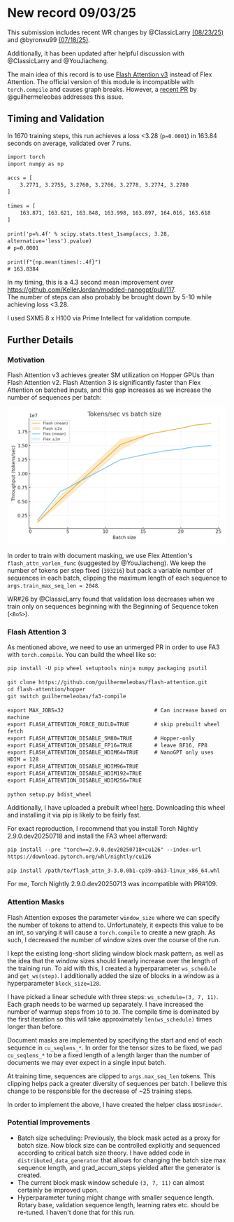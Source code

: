 # New record 09/03/25

This submission includes recent WR changes by 
@ClassicLarry [(08/23/25)](https://github.com/ClassicLarry/modded-nanogpt/tree/master/records/082325_SparseAttnGate) 
and @byronxu99 [(07/18/25)](https://github.com/KellerJordan/modded-nanogpt/pull/109). 

Additionally, it has been updated after helpful discussion with @ClassicLarry and @YouJiacheng. 

The main idea of this record is to use [Flash Attention v3](https://github.com/Dao-AILab/flash-attention) instead of Flex Attention. 
The official version of this module is incompatible with `torch.compile` and causes graph breaks. 
However, a [recent PR](https://github.com/Dao-AILab/flash-attention/pull/1769) by 
@guilhermeleobas addresses this issue.


## Timing and Validation

In 1670 training steps, this run achieves a loss <3.28 (`p=0.0001`) in 163.84 seconds on average, validated over 7 runs.

```
import torch
import numpy as np

accs = [
    3.2771, 3.2755, 3.2760, 3.2766, 3.2778, 3.2774, 3.2780
]

times = [
    163.871, 163.621, 163.848, 163.998, 163.897, 164.016, 163.618
]

print('p=%.4f' % scipy.stats.ttest_1samp(accs, 3.28, alternative='less').pvalue)
# p=0.0001

print(f"{np.mean(times):.4f}")
# 163.8384
```

In my timing, this is a 4.3 second mean improvement over https://github.com/KellerJordan/modded-nanogpt/pull/117.  
The number of steps can also probably be brought down by 5-10 while achieving loss <3.28.

I used SXM5 8 x H100 via Prime Intellect for validation compute. 

## Further Details

### Motivation

Flash Attention v3 achieves greater SM utilization on Hopper GPUs than Flash Attention v2. 
Flash Attention 3 is significantly faster than Flex Attention on batched inputs, and this gap increases as we increase the number of sequences per batch:

<img src="./media/attn_speed_vs_batch_s1024_ws384.png" alt="Flash vs Flex Attention varying #sequences/batch" width="500"/>

In order to train with document masking, we use Flex Attention's `flash_attn_varlen_func` (suggested by @YouJiacheng).
We keep the number of tokens per step fixed (`393216`) but pack a variable number of sequences in each batch,
clipping the maximum length of each sequence to `args.train_max_seq_len = 2048`. 

WR#26 by @ClassicLarry found that validation loss decreases when we train only on sequences beginning with the Beginning of Sequence token (`<BoS>`). 


### Flash Attention 3


As mentioned above, we need to use an unmerged PR in order to use FA3 with `torch.compile`. 
You can build the wheel like so:

```
pip install -U pip wheel setuptools ninja numpy packaging psutil

git clone https://github.com/guilhermeleobas/flash-attention.git
cd flash-attention/hopper
git switch guilhermeleobas/fa3-compile

export MAX_JOBS=32                             # Can increase based on machine
export FLASH_ATTENTION_FORCE_BUILD=TRUE        # skip prebuilt wheel fetch
export FLASH_ATTENTION_DISABLE_SM80=TRUE       # Hopper-only
export FLASH_ATTENTION_DISABLE_FP16=TRUE       # leave BF16, FP8
export FLASH_ATTENTION_DISABLE_HDIM64=TRUE     # NanoGPT only uses HDIM = 128
export FLASH_ATTENTION_DISABLE_HDIM96=TRUE
export FLASH_ATTENTION_DISABLE_HDIM192=TRUE
export FLASH_ATTENTION_DISABLE_HDIM256=TRUE

python setup.py bdist_wheel
```

Additionally, I have uploaded a prebuilt wheel [here](https://github.com/varunneal/flash-attention/releases/tag/v3.0.0b1-alpha).
Downloading this wheel and installing it via pip is likely to be fairly fast. 

For exact reproduction, I recommend that you install Torch Nightly 2.9.0.dev20250718 and
install the FA3 wheel afterward:

```
pip install --pre "torch==2.9.0.dev20250718+cu126" --index-url https://download.pytorch.org/whl/nightly/cu126

pip install /path/to/flash_attn_3-3.0.0b1-cp39-abi3-linux_x86_64.whl
```

For me, Torch Nightly 2.9.0.dev20250713 was incompatible with PR#109.

### Attention Masks

Flash Attention exposes the parameter `window_size` where we can specify the number of tokens to attend to.
Unfortunately, it expects this value to be an int, so varying it will cause a `torch.compile` to 
create a new graph. As such, I decreased the number of window sizes over the course of the run. 

I kept the existing long-short sliding window block mask pattern, as well as the idea
that the window sizes should linearly increase over the length of the training run.
To aid with this, I created a hyperparameter `ws_schedule` and `get_ws(step)`.
I additionally added the size of blocks in a window as a hyperparameter `block_size=128`. 

I have picked a linear schedule with three steps: `ws_schedule=(3, 7, 11)`. 
Each graph needs to be warmed up separately. I have increased the number 
of warmup steps from `10` to `30`. The compile time is dominated by the first iteration
so this will take approximately `len(ws_schedule)` times longer than before.


Document masks are implemented by specifying the start and end of each sequence in `cu_seqlens_*`. 
In order for the tensor sizes to be fixed, we pad `cu_seqlens_*` to be a fixed length of a length larger
than the number of documents we may ever expect in a single input batch.

At training time, sequences are clipped to `args.max_seq_len` tokens. 
This clipping helps pack a greater diversity of sequences per batch. 
I believe this change to be responsible for the decrease of ~25 training steps. 

In order to implement the above, I have created the helper class `BOSFinder`. 

### Potential Improvements

- Batch size scheduling: Previously, the block mask acted as a proxy for batch size.
Now block size can be controlled explicitly and sequenced according to critical batch size theory. 
I have added code in `distributed_data_generator` that allows for changing the 
batch size max sequence length, and grad_accum_steps yielded after the generator is created. 
- The current block mask window schedule `(3, 7, 11)` can almost certainly  be improved upon.
- Hyperparameter tuning might change with smaller sequence length. Rotary base, validation sequence length, learning rates 
etc. should be re-tuned. I haven't done that for this run. 

